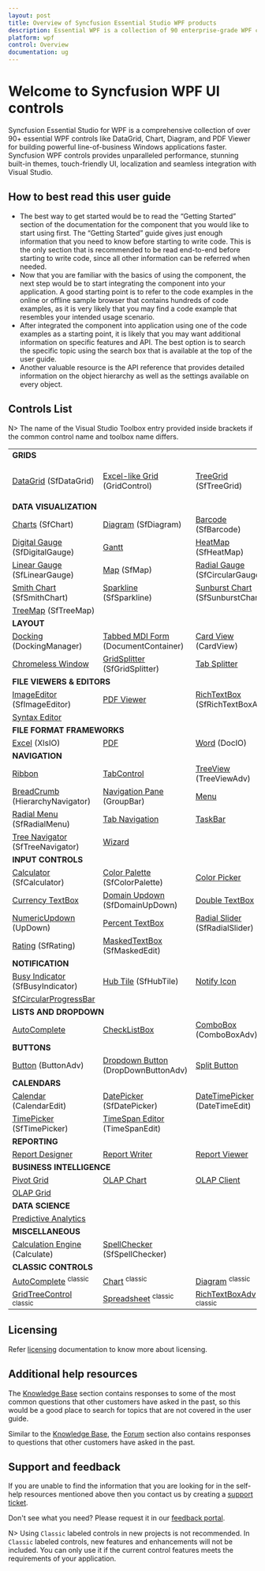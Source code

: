 ```yaml
---
layout: post
title: Overview of Syncfusion Essential Studio WPF products
description: Essential WPF is a collection of 90 enterprise-grade WPF components including Tools, Charts, Grids and Diagram for building modern Desktop applications.
platform: wpf
control: Overview
documentation: ug
---
```


# Welcome to Syncfusion WPF UI controls

Syncfusion Essential Studio for WPF is a comprehensive collection of over 90+ essential WPF controls like DataGrid, Chart, Diagram, and PDF Viewer for building powerful line-of-business Windows applications faster. Syncfusion WPF controls provides unparalleled performance, stunning built-in themes, touch-friendly UI, localization and seamless integration with Visual Studio.

## How to best read this user guide

* The best way to get started would be to read the “Getting Started” section of the documentation for the component that you would like to start using first. The “Getting Started” guide gives just enough information that you need to know before starting to write code. This is the only section that is recommended to be read end-to-end before starting to write code, since all other information can be referred when needed.
* Now that you are familiar with the basics of using the component, the next step would be to start integrating the component into your application. A good starting point is to refer to the code examples in the online or offline sample browser that contains hundreds of code examples, as it is very likely that you may find a code example that resembles your intended usage scenario.
* After integrated the component into application using one of the code examples as a starting point, it is likely that you may want additional information on specific features and API. The best option is to search the specific topic using the search box that is available at the top of the user guide.
* Another valuable resource is the API reference that provides detailed information on the object hierarchy as well as the settings available on every object.

## Controls List

N> The name of the Visual Studio Toolbox entry provided inside brackets if the common control name and toolbox name differs.

<table>
<tr>
    <td colspan="4">
    <b>GRIDS</b>
    </td>
</tr>
<tr>
    <td>
    <p><a href="https://help.syncfusion.com/wpf/datagrid/getting-started">DataGrid</a> (SfDataGrid)</p>
    </td>
    <td>
    <p><a href="https://help.syncfusion.com/wpf/grid/getting-started">Excel-like Grid </a>(GridControl)</p>
    </td>
     <td>
    <p><a href="https://help.syncfusion.com/wpf/sftreegrid/getting-started">TreeGrid</a> (SfTreeGrid)</p>
    </td>
    <td>
    <p><a href="https://help.syncfusion.com/wpf/propertygrid/getting-started">PropertyGrid</a>
    </td>
</tr>

<tr>
    <td colspan="4">
    <b>DATA VISUALIZATION</b>
    </td>
</tr>
<tr>
<td>
<a href="https://help.syncfusion.com/wpf/sfchart/getting-started">Charts</a> (SfChart)
</td>
<td>
<a href="https://help.syncfusion.com/wpf/sfdiagram/getting-started">Diagram</a> (SfDiagram)
</td>
<td>
<a href="https://help.syncfusion.com/wpf/sfbarcode/getting-started">Barcode</a> (SfBarcode)
</td>
<td>
<a href="https://help.syncfusion.com/wpf/sfbulletgraph/getting-started">Bullet Graph</a> (SfBulletGraph)
</td>
</tr>

<tr>
<td>
<a href="https://help.syncfusion.com/wpf/sfdigitalgauge/getting-started">Digital Gauge</a> (SfDigitalGauge)
</td>
<td>
<a href="https://help.syncfusion.com/wpf/gantt/getting-started">Gantt</a>
</td>
<td>
<a href="https://help.syncfusion.com/wpf/sfheatmap/getting-started">HeatMap</a> (SfHeatMap)
</td>
<td>
<a href="https://help.syncfusion.com/wpf/sfkanban/getting-started">Kanban Board</a> (SfKanban)
</td>
</tr>

<tr>
<td>
<a href="https://help.syncfusion.com/wpf/sflineargauge/getting-started">Linear Gauge</a> (SfLinearGauge)
</td>
<td>
<a href="https://help.syncfusion.com/wpf/sfmaps/getting-started">Map</a> (SfMap)
</td>
<td>
<a href="https://help.syncfusion.com/wpf/sfcirculargauge/getting-started">Radial Gauge</a> (SfCircularGauge)
</td>
<td>
<a href="https://help.syncfusion.com/wpf/sfdatetimerangenavigator/getting-started">Range Selector</a> (SfDateTimeRangeNavigator)
</td>
</tr>

<tr>
<td>
<a href="https://help.syncfusion.com/wpf/sfsmithchart/getting-started">Smith Chart</a> (SfSmithChart)
</td>
<td>
<a href="https://help.syncfusion.com/wpf/sfsparkline/getting-started">Sparkline</a> (SfSparkline)
</td>
<td>
<a href="https://help.syncfusion.com/wpf/sfsunburstchart/getting-started">Sunburst Chart</a> (SfSunburstChart)
</td>
<td>
<a href="https://help.syncfusion.com/wpf/sfsurfacechart/getting-started">Surface Chart</a> (SfSurfaceChart)
</td>
</tr>

<tr>
<td>
<a href="https://help.syncfusion.com/wpf/sftreemap/getting-started">TreeMap</a> (SfTreeMap)
</td>
<td/>
<td/>
<td/>
</tr>

<tr>
<td colspan="4">
<b>LAYOUT</b>
</td>
</tr>
<tr>
<td>
<a href="https://help.syncfusion.com/wpf/dockingmanager/getting-started">Docking</a> (DockingManager)
</td>
<td>
<a href="https://help.syncfusion.com/wpf/documentcontainer/getting-started">Tabbed MDI Form</a> (DocumentContainer)
</td>
<td>
<a href="https://help.syncfusion.com/wpf/cardview/getting-started">Card View</a> (CardView)
</td>
<td>
<a href="https://help.syncfusion.com/wpf/carousel/getting-started">Carousel</a>
</td>
</tr>

<tr>
<td>
<a href="https://help.syncfusion.com/wpf/chromlesswindow/getting-started">Chromeless Window</a>
</td>
<td>
<a href="https://help.syncfusion.com/wpf/sfgridsplitter/getting-started">GridSplitter</a> (SfGridSplitter)
</td>
<td>
<a href="https://help.syncfusion.com/wpf/tabsplitter/getting-started">Tab Splitter</a>
</td>
<td>
<a href="https://help.syncfusion.com/wpf/tileview/getting-started">Tile View</a>
</td>
</tr>

<tr>
<td colspan="4">
<b>FILE VIEWERS & EDITORS</b>
</td>
</tr>

<tr>
<td>
<a href="https://help.syncfusion.com/wpf/sfimageeditor/getting-started">ImageEditor</a> (SfImageEditor)
</td>
<td>
<a href="https://help.syncfusion.com/wpf/pdfviewer/getting-started">PDF Viewer</a>
</td>
<td>
<a href="https://help.syncfusion.com/wpf/sfrichtextboxadv/getting-started">RichTextBox</a> (SfRichTextBoxAdv)
</td>
<td>
<a href="https://help.syncfusion.com/wpf/sfspreadsheet/getting-started">Spreadsheet</a> (SfSpreadsheet)
</td>
</tr>
<tr>
<td>
<a href="https://help.syncfusion.com/wpf/syntaxeditor/getting-started">Syntax Editor</a>
</td>
<td/>
<td/>
<td/>
</tr>

<tr>
<td colspan="4">
<b>FILE FORMAT FRAMEWORKS</b>
</td>
</tr>

<tr>
<td>
<a href="https://help.syncfusion.com/file-formats/xlsio/getting-started-create-excel-file-csharp-vbnet">Excel</a> (XlsIO)
</td>
<td>
<a href="https://help.syncfusion.com/file-formats/pdf/getting-started">PDF</a>
</td>
<td>
<a href="https://help.syncfusion.com/file-formats/docio/getting-started">Word</a> (DocIO)
</td>
<td>
<a href="https://help.syncfusion.com/file-formats/presentation/getting-started">PowerPoint</a> (Presentation)
</td>
</tr>

<tr>
<td colspan="4">
<b>NAVIGATION</b>
</td>
</tr>
<tr>
<td>
<a href="https://help.syncfusion.com/wpf/ribbon/gettingstarted">Ribbon</a>
</td>
<td>
<a href="https://help.syncfusion.com/wpf/tabext/getting-started">TabControl</a>
</td>
<td>
<a href="https://help.syncfusion.com/wpf/treeviewadv/getting-started">TreeView</a> (TreeViewAdv)
</td>
<td>
<a href="https://help.syncfusion.com/wpf/sfaccordion/getting-started">Accordion</a> (SfAccordion)
</td>
</tr>

<tr>
<td>
<a href="https://help.syncfusion.com/wpf/hierarchynavigator/getting-started">BreadCrumb</a> (HierarchyNavigator)
</td>
<td>
<a href="https://help.syncfusion.com/wpf/groupbar/getting-started">Navigation Pane</a> (GroupBar)
</td>
<td>
<a href="https://help.syncfusion.com/wpf/menuadv/getting-started">Menu</a>
</td>
<td>
<a href="https://help.syncfusion.com/wpf/sfnavigationdrawer/getting-started">Navigation Drawer</a> (SfNavigationDrawer)
</td>
</tr>

<tr>
<td>
<a href="https://help.syncfusion.com/wpf/sfradialmenu/getting-started">Radial Menu</a> (SfRadialMenu)
</td>
<td>
<a href="https://help.syncfusion.com/wpf/tabnavigation/getting-started">Tab Navigation</a>
</td>
<td>
<a href="https://help.syncfusion.com/wpf/taskbar/getting-started">TaskBar</a>
</td>
<td>
<a href="https://help.syncfusion.com/wpf/toolbaradv/getting-started">Toolbar</a> (ToolBarAdv)
</td>
</tr>

<tr>
<td>
<a href="https://help.syncfusion.com/wpf/sftreenavigator/getting-started">Tree Navigator</a> (SfTreeNavigator)
</td>
<td>
<a href="https://help.syncfusion.com/wpf/wizard/getting-started">Wizard</a>
</td>
<td/>
<td/>
</tr>

<tr>
<td colspan="4">
<b>INPUT CONTROLS</b> 
</td>
</tr>

<tr>
<td>
<a href="https://help.syncfusion.com/wpf/sfcalculator/getting-started">Calculator</a> (SfCalculator)
</td>
<td>
<a href="https://help.syncfusion.com/wpf/sfcolorpalette/getting-started">Color Palette</a> (SfColorPalette)
</td>
<td>
<a href="https://help.syncfusion.com/wpf/colorpicker/getting-started">Color Picker</a>
</td>
<td>
<a href="https://help.syncfusion.com/wpf/colorpickerpalatte/getting-started">Color Picker Palette</a>
</td>
</tr>

<tr>
<td>
<a href="https://help.syncfusion.com/wpf/currencytextbox/getting-started">Currency TextBox</a>
</td>
<td>
<a href="https://help.syncfusion.com/wpf/sfdomainupdown/getting-started">Domain Updown</a> (SfDomainUpDown)
</td>
<td>
<a href="https://help.syncfusion.com/wpf/doubletextbox/getting-started">Double TextBox</a>
</td>
<td>
<a href="https://help.syncfusion.com/wpf/integertextbox/getting-started">Integer TextBox</a>
</td>
</tr>

<tr>
<td>
<a href="https://help.syncfusion.com/wpf/updown/getting-started">NumericUpdown</a> (UpDown)
</td>
<td>
<a href="https://help.syncfusion.com/wpf/percenttextbox/getting-started">Percent TextBox</a>
</td>
<td>
<a href="https://help.syncfusion.com/wpf/sfradialslider/getting-started">Radial Slider</a> (SfRadialSlider)
</td>
<td>
<a href="https://help.syncfusion.com/wpf/sfrangeslider/getting-started">Range Slider</a> (SfRangeSlider)
</td>
</tr>

<tr>
<td>
<a href="https://help.syncfusion.com/wpf/sfrating/getting-started">Rating</a> (SfRating)
</td>
<td>
<a href="https://help.syncfusion.com/wpf/sfmaskededit/getting-started">MaskedTextBox</a> (SfMaskedEdit)
</td>
<td/>
<td/>
</tr>

<tr>
<td colspan="4">
<b>NOTIFICATION</b>
</td>
</tr>

<tr>
<td>
<a href="https://help.syncfusion.com/wpf/sfbusyindicator/getting-started">Busy Indicator</a> (SfBusyIndicator)
</td>
<td>
<a href="https://help.syncfusion.com/wpf/sfhubtile/getting-started">Hub Tile</a> (SfHubTile)
</td>
<td>
<a href="https://help.syncfusion.com/wpf/notifyicon/getting-started">Notify Icon</a>
</td>
<td>
<a href="https://help.syncfusion.com/wpf/linear-progressbar/getting-started">SfLinearProgressBar</a>
</td>
</tr>

<tr>
<td>
<a href="https://help.syncfusion.com/wpf/circular-progressbar/getting-started">SfCircularProgressBar</a>
</td>
<td/>
<td/>
<td/>
</tr>

<tr>
<td colspan="4">
<b>LISTS AND DROPDOWN</b>
</td>
</tr>

<tr>
<td>
<a href="https://help.syncfusion.com/wpf/sftextboxext/getting-started">AutoComplete</a>
</td>
<td>
<a href="https://help.syncfusion.com/wpf/checklistbox/getting-started">CheckListBox</a>
</td>
<td>
<a href="https://help.syncfusion.com/wpf/comboboxadv/getting-started">ComboBox</a> (ComboBoxAdv)
</td>
<td>
<a href="https://help.syncfusion.com/wpf/sfmulticolumndropdown/getting-started">Multi Column Dropdown</a> (SfMultiColumnDropDown)
</td>
</tr>

<tr>
<td colspan="4">
<b>BUTTONS</b>
</td>
</tr>

<tr>
<td>
<a href="https://help.syncfusion.com/wpf/buttonadv/getting-started">Button</a> (ButtonAdv)
</td>
<td>
<a href="https://help.syncfusion.com/wpf/dropdownbuttonadv/getting-started">Dropdown Button</a> (DropDownButtonAdv)
</td>
<td>
<a href="https://help.syncfusion.com/wpf/splitbutton/getting-started">Split Button</a>
</td>
<td/>
</tr>

<tr>
<td colspan="4">
<b>CALENDARS</b>
</td>
</tr>

<tr>
<td>
<a href="https://help.syncfusion.com/wpf/calendaredit/getting-started">Calendar</a> (CalendarEdit)
</td>
<td>
<a href="https://help.syncfusion.com/wpf/sfdatepicker/getting-started">DatePicker</a> (SfDatePicker)
</td>
<td>
<a href="https://help.syncfusion.com/wpf/datetimeedit/getting-started">DateTimePicker</a> (DateTimeEdit)
</td>
<td>
<a href="https://help.syncfusion.com/wpf/sfschedule/getting-started">Scheduler</a> (SfSchedule)
</td>
</tr>

<tr>
<td>
<a href="https://help.syncfusion.com/wpf/sftimepicker/getting-started">TimePicker</a> (SfTimePicker)
</td>
<td>
<a href="https://help.syncfusion.com/wpf/timespanedit/getting-started">TimeSpan Editor</a> (TimeSpanEdit)
</td>
<td/>
<td/>
</tr>

<tr>
<td colspan="4">
<b>REPORTING</b>
</td>
</tr>

<tr>
<td>
<a href="https://help.syncfusion.com/wpf/reportdesigner/getting-started">Report Designer</a>
</td>
<td>
<a href="https://help.syncfusion.com/wpf/reportwriter/getting-started">Report Writer</a>
</td>
<td>
<a href="https://help.syncfusion.com/wpf/reportviewer/getting-started">Report Viewer</a>
</td>
<td/>
</tr>

<tr>
<td colspan="4">
<b>BUSINESS INTELLIGENCE</b>
</td>
</tr>

<tr>
<td>
<a href="https://help.syncfusion.com/wpf/pivotgrid/pivotgrid-getting-started">Pivot Grid</a>
</td>
<td>
<a href="https://help.syncfusion.com/wpf/olapchart/getting-started">OLAP Chart</a>
</td>
<td>
<a href="https://help.syncfusion.com/wpf/olapclient/getting-started">OLAP Client</a>
</td>
<td>
<a href="https://help.syncfusion.com/wpf/olapgauge/getting-started">OLAP Gauge</a>
</td>
</tr>

<tr>
<td>
<a href="https://help.syncfusion.com/wpf/olapgrid/getting-started">OLAP Grid</a>
</td>
<td/>
<td/>
<td/>
</tr>

<tr>
<td colspan="4">
<b>DATA SCIENCE</b>
</td>
</tr>

<tr>
<td>
<a href="">Predictive Analytics</a>
</td>
<td/>
<td/>
<td/>
</tr>

<tr>
<td colspan="4">
<b>MISCELLANEOUS</b>
</td>
</tr>

<tr>
<td>
<a href="https://help.syncfusion.com/windowsforms/calculate/getting-started">Calculation Engine</a> (Calculate)
</td>
<td>
<a href="https://help.syncfusion.com/wpf/sfspellchecker/getting-started">SpellChecker</a> (SfSpellChecker)
</td>
<td/>
<td/>
</tr>

<tr>
<td colspan="4">
<b>CLASSIC CONTROLS</b>
</td>
</tr>

<tr>
<td>
<a href="https://help.syncfusion.com/wpf/autocomplete/getting-started">AutoComplete</a>
<sup>classic</sup>
</td>
<td>
<a href="https://help.syncfusion.com/wpf/classic-chart/getting-started">Chart</a>
<sup>classic</sup>
</td>
<td>
<a href="https://help.syncfusion.com/wpf/diagram/getting-started">Diagram</a>
<sup>classic</sup>
</td>
<td>
<a href="https://help.syncfusion.com/wpf/griddata/getting-started">GridDataControl</a>
<sup>classic</sup>
</td>
</tr>

<tr>
<td>
<a href="https://help.syncfusion.com/wpf/gridtree/getting-started">GridTreeControl</a>
<sup>classic</sup>
</td>
<td>
<a href="https://help.syncfusion.com/wpf/spreadsheet/getting-started">Spreadsheet</a>
<sup>classic</sup>
</td>
<td>
<a href="https://help.syncfusion.com/wpf/richtextboxadv/getting-started">RichTextBoxAdv</a>
<sup>classic</sup>
</td>
<td/>
</tr>
</table>

## Licensing

Refer [licensing](https://help.syncfusion.com/common/essential-studio/licensing/) documentation to know more about licensing.

## Additional help resources

The [Knowledge Base](https://www.syncfusion.com/kb/wpf) section contains responses to some of the most common questions that other customers have asked in the past, so this would be a good place to search for topics that are not covered in the user guide.

Similar to the [Knowledge Base](https://www.syncfusion.com/kb/wpf), the [Forum](https://www.syncfusion.com/forums/wpf) section also contains responses to questions that other customers have asked in the past.

## Support and feedback

If you are unable to find the information that you are looking for in the self-help resources mentioned above then you contact us by creating a [support ticket](https://www.syncfusion.com/support/directtrac/incidents).

Don't see what you need? Please request it in our [feedback portal](https://www.syncfusion.com/feedback/wpf).

N> Using `Classic` labeled controls in new projects is not recommended. In `Classic` labeled controls, new features and enhancements will not be included. You can only use it if the current control features meets the requirements of your application.